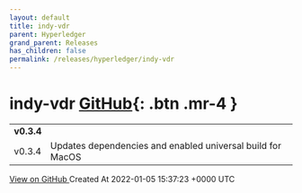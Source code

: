 ```yaml
---
layout: default
title: indy-vdr
parent: Hyperledger
grand_parent: Releases
has_children: false
permalink: /releases/hyperledger/indy-vdr
---
```


# indy-vdr <span class="fs-3 right-align">[GitHub](https://github.com/hyperledger/indy-vdr){: .btn .mr-4 }</span>


<div>
    <table>
        <tr>
            <td colspan="2">
                <b>
                    v0.3.4
                </b>
            </td>
        </tr>
        <tr>
            <td>
                <span class="chip">
                    v0.3.4
                </span>
            </td>
            <td>
                Updates dependencies and enabled universal build for MacOS
            </td>
        </tr>
    </table>
    <a href="https://github.com/hyperledger/indy-vdr/releases/tag/v0.3.4" class=".btn">
        View on GitHub
    </a>
    <span class="right-align">
        Created At 2022-01-05 15:37:23 +0000 UTC
    </span>
</div>

